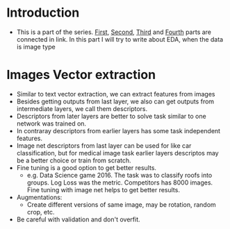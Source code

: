 # Introduction

* This is a part of the series. [First](https://Hasangoni.github.io/2022/11/19/Explanatory_data_analysis.html), [Second](https://Hasangoni.github.io/2022/11/19/Feature_preprocessing_and_generation.html), [Third](https://Hasangoni.github.io/2022/11/19/Exploring_anonymized_data.html) and [Fourth](https://Hasangoni.github.io/2022/11/19/Feature_extraction_from_text.html) parts are connected in link. In this part I will try to write about EDA, when the data is image type

# Images Vector extraction

* Similar to text vector extraction, we can extract features from images
* Besides getting outputs from last layer, we also can get outputs from intermediate layers, we call them descriptors.
* Descriptors from later layers are better to solve task similar to one network was trained on.
* In contraray descriptors from earlier layers has some task independent features.
* Image net descriptors from last layer can be used for like car classification, but for medical image task earlier layers descriptos may be a better choice or train from scratch.
* Fine tuning is a good option to get better results.
  * e.g. Data Science game 2016. The task was to classify roofs into groups. Log Loss was the metric. Competitors has 8000 images. Fine tuning with image net helps to get better results.
* Augmentations:
  * Create different versions of same image, may be rotation, random crop, etc.
* Be careful with validation and don't overfit.